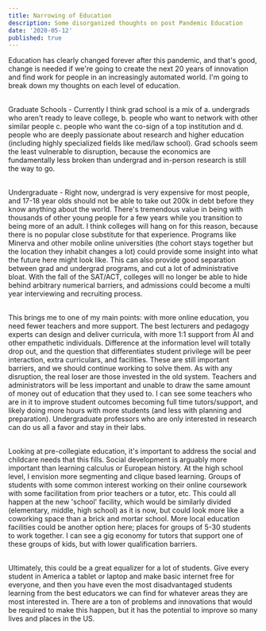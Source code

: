 ```yaml
---
title: Narrowing of Education
description: Some disorganized thoughts on post Pandemic Education
date: '2020-05-12'
published: true
---
```

Education has clearly changed forever after this pandemic, and that's good, change is needed if we're going to create the next 20 years of innovation and find work for people in an increasingly automated world. I'm going to break down my thoughts on each level of education.

\
Graduate Schools - Currently I think grad school is a mix of a. undergrads who aren't ready to leave college, b. people who want to network with other similar people c. people who want the co-sign of a top institution and d. people who are deeply passionate about research and higher education (including highly specialized fields like med/law school). Grad schools seem the least vulnerable to disruption, because the economics are fundamentally less broken than undergrad and in-person research is still the way to go.

\
Undergraduate - Right now, undergrad is very expensive for most people, and 17-18 year olds should not be able to take out 200k in debt before they know anything about the world. There's tremendous value in being with thousands of other young people for a few years while you transition to being more of an adult. I think colleges will hang on for this reason, because there is no popular close substitute for that experience. Programs like Minerva and other mobile online universities (the cohort stays together but the location they inhabit changes a lot) could provide some insight into what the future here might look like. This can also provide good separation between grad and undergrad programs, and cut a lot of administrative bloat. With the fall of the SAT/ACT, colleges will no longer be able to hide behind arbitrary numerical barriers, and admissions could become a multi year interviewing and recruiting process.

\
This brings me to one of my main points: with more online education, you need fewer teachers and more support. The best lecturers and pedagogy experts can design and deliver curricula, with more 1:1 support from AI and other empathetic individuals. Difference at the information level will totally drop out, and the question that differentiates student privilege will be peer interaction, extra curriculars, and facilities. These are still important barriers, and we should continue working to solve them. As with any disruption, the real loser are those invested in the old system. Teachers and administrators will be less important and unable to draw the same amount of money out of education that they used to. I can see some teachers who are in it to improve student outcomes becoming full time tutors/support, and likely doing more hours with more students (and less with planning and preparation). Undergraduate professors who are only interested in research can do us all a favor and stay in their labs.

\
Looking at pre-collegiate education, it's important to address the social and childcare needs that this fills. Social development is arguably more important than learning calculus or European history. At the high school level, I envision more segmenting and clique based learning. Groups of students with some common interest working on their online coursework with some facilitation from prior teachers or a tutor, etc. This could all happen at the new 'school' facility, which would be similarly divided (elementary, middle, high school) as it is now, but could look more like a coworking space than a brick and mortar school. More local education facilities could be another option here; places for groups of 5-30 students to work together. I can see a gig economy for tutors that support one of these groups of kids, but with lower qualification barriers.

\
Ultimately, this could be a great equalizer for a lot of students. Give every student in America a tablet or laptop and make basic internet free for everyone, and then you have even the most disadvantaged students learning from the best educators we can find for whatever areas they are most interested in. There are a ton of problems and innovations that would be required to make this happen, but it has the potential to improve so many lives and places in the US. 